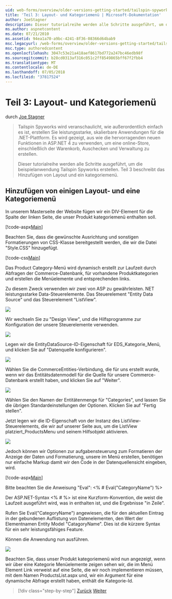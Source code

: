 ```yaml
---
uid: web-forms/overview/older-versions-getting-started/tailspin-spyworks/tailspin-spyworks-part-3
title: 'Teil 3: Layout- und Kategoriemenü | Microsoft-Dokumentation'
author: JoeStagner
description: Dieser tutorialreihe werden alle Schritte ausgeführt, um die beispielanwendung Tailspin Spyworks erstellen. Teil 3 beschreibt das Hinzufügen von Layout und ein kategoriemenü.
ms.author: aspnetcontent
ms.date: 07/21/2010
ms.assetid: 94ea1a70-a9bc-4241-8f36-08366d64bab9
msc.legacyurl: /web-forms/overview/older-versions-getting-started/tailspin-spyworks/tailspin-spyworks-part-3
msc.type: authoredcontent
ms.openlocfilehash: 3047c53e21a418aef8617bd772a247bc46edb98f
ms.sourcegitcommit: b28cd0313af316c051c2ff8549865bff67f2fbb4
ms.translationtype: MT
ms.contentlocale: de-DE
ms.lasthandoff: 07/05/2018
ms.locfileid: "37817524"
---
```

<a name="part-3-layout-and-category-menu"></a>Teil 3: Layout- und Kategoriemenü
====================
durch [Joe Stagner](https://github.com/JoeStagner)

> Tailspin Spyworks wird veranschaulicht, wie außerordentlich einfach es ist, erstellen Sie leistungsstarke, skalierbare Anwendungen für die .NET-Plattform. Es wird gezeigt, aus wie die hervorragenden neuen Funktionen in ASP.NET 4 zu verwenden, um eine online-Store, einschließlich der Warenkorb, Auschecken und Verwaltung zu erstellen.
> 
> Dieser tutorialreihe werden alle Schritte ausgeführt, um die beispielanwendung Tailspin Spyworks erstellen. Teil 3 beschreibt das Hinzufügen von Layout und ein kategoriemenü.


## <a id="_Toc260221669"></a>  Hinzufügen von einigen Layout- und eine Kategoriemenü

In unserem Masterseite der Website fügen wir ein DIV-Element für die Spalte der linken Seite, die unser Produkt kategoriemenü enthalten soll.

[!code-aspx[Main](tailspin-spyworks-part-3/samples/sample1.aspx)]

Beachten Sie, dass die gewünschte Ausrichtung und sonstigen Formatierungen von CSS-Klasse bereitgestellt werden, die wir die Datei "Style.CSS" hinzugefügt.

[!code-css[Main](tailspin-spyworks-part-3/samples/sample2.css)]

Das Product Category-Menü wird dynamisch erstellt zur Laufzeit durch Abfragen der Commerce-Datenbank, für vorhandene Produktkategorien und erstellen die Menüelemente und entsprechenden links.

Zu diesem Zweck verwenden wir zwei von ASP zu gewährleisten. NET leistungsstarke Data-Steuerelemente. Das Steuerelement "Entity Data Source" und das Steuerelement "ListView".

![](tailspin-spyworks-part-3/_static/image1.jpg)

Wir wechseln Sie zu "Design View", und die Hilfsprogramme zur Konfiguration der unsere Steuerelemente verwenden.

![](tailspin-spyworks-part-3/_static/image2.jpg)

Legen wir die EntityDataSource-ID-Eigenschaft für EDS\_Kategorie\_Menü, und klicken Sie auf "Datenquelle konfigurieren".

![](tailspin-spyworks-part-3/_static/image3.jpg)

Wählen Sie die CommerceEntities-Verbindung, die für uns erstellt wurde, wenn wir das Entitätsdatenmodell für die Quelle für unsere Commerce-Datenbank erstellt haben, und klicken Sie auf "Weiter".

![](tailspin-spyworks-part-3/_static/image4.jpg)

Wählen Sie den Namen der Entitätenmenge für "Categories", und lassen Sie die übrigen Standardeinstellungen der Optionen. Klicken Sie auf "Fertig stellen".

Jetzt legen wir die ID-Eigenschaft von der Instanz des ListView-Steuerelements, die wir auf unserer Seite aus, um die ListView platziert\_ProductsMenu und seinem Hilfsobjekt aktivieren.

![](tailspin-spyworks-part-3/_static/image5.jpg)

Jedoch können wir Optionen zur aufgabensteuerung zum Formatieren der Anzeige der Daten und Formatierung, unsere im Menü erstellen, benötigen nur einfache Markup damit wir den Code in der Datenquellensicht eingeben, wird.

[!code-aspx[Main](tailspin-spyworks-part-3/samples/sample3.aspx)]

Bitte beachten Sie die Anweisung "Eval": &lt;% # Eval("CategoryName") %&gt;

Der ASP.NET-Syntax &lt;% # %&gt; ist eine Kurzform-Konvention, die weist die Laufzeit ausgeführt wird, was in enthalten ist, und die Ergebnisse "in Zeile".

Rufen Sie Eval("CategoryName") angewiesen, die für den aktuellen Eintrag in der gebundenen Auflistung von Datenelementen, den Wert der Elementnamen Entity Model "CatagoryName". Dies ist die kürzere Syntax für ein sehr leistungsfähiges Feature.

Können die Anwendung nun ausführen.

![](tailspin-spyworks-part-3/_static/image6.jpg)

Beachten Sie, dass unser Produkt kategoriemenü wird nun angezeigt, wenn wir über eine Kategorie Menüelemente zeigen sehen wir, die im Menü Element Link verweist auf eine Seite, die wir noch implementieren müssen, mit dem Namen ProductsList.aspx und, wir ein Argument für eine dynamische Abfrage erstellt haben, enthält die  Kategorie-Id.

> [!div class="step-by-step"]
> [Zurück](tailspin-spyworks-part-2.md)
> [Weiter](tailspin-spyworks-part-4.md)
